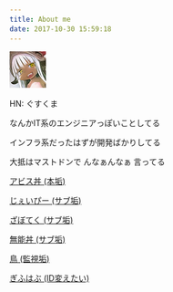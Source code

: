```yaml
---
title: About me
date: 2017-10-30 15:59:18
---
```


![nanachi](./nanachi6_ai.png)

HN: ぐすくま

なんかIT系のエンジニアっぽいことしてる

インフラ系だったはずが開発ばかりしてる

大抵はマストドンで んなぁんなぁ 言ってる

[アビス丼 (本垢)](https://abyss.fun/@guskma)

[じぇいぴー (サブ垢)](https://mstdn.jp/@shiroma)

[ざぼてく (サブ垢)](https://theboss.tech/@shiroma)

[無能丼 (サブ垢)](https://theboss.tech/@shiroma)

[鳥 (監視垢)](https://twitter.com/@wd_shiroma)

[ぎふはぶ (ID変えたい)](https://github.com/wd-shiroma)

